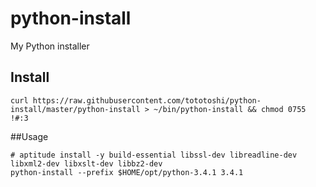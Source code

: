 # python-install

My Python installer

## Install

```
curl https://raw.githubusercontent.com/tototoshi/python-install/master/python-install > ~/bin/python-install && chmod 0755 !#:3
```

##Usage

```
# aptitude install -y build-essential libssl-dev libreadline-dev libxml2-dev libxslt-dev libbz2-dev
python-install --prefix $HOME/opt/python-3.4.1 3.4.1
```
